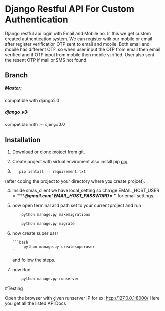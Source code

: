 # Django Restful API For Custom Authentication
Django restful api login with Email and Mobile no. In this we get custom created authentication system.
We can register with our mobile or email after register verification OTP sent to email and mobile.
Both email and mobile has different OTP. so when user input the OTP from email then email verified and
if OTP input from mobile then mobile varified. User also sent the resent OTP if mail or SMS not found.

##  Branch

##### Master: 
compatible with django2.0

##### django_v3: 
compatible with >=django3.0

## Installation

1. Download or clone project from git.

2. Create project with virtual enviroment also install pip [pip](https://pip.pypa.io/en/stable/).

3.
    ```bash
       pip isntall -r requirement.txt
    ```
(after coping the project to your directory where you create projcet).

4. Inside smas_client we have local_setting so change
    EMAIL_HOST_USER = '**********@gmail.com'
    EMAIL_HOST_PASSWORD = '*******'
    for email settings.

5. now open terminal and path set to your current project and run
    ```bash
        python manage.py makemigrations
    ```
    ```bash
        python manage.py migrate
    ```

6. now create super user

       ```bash
            python manage.py createsuperuser
       ```

   and follow the steps.

7. now Run
    ```bash
        python manage.py runserver
    ```

#Testing

Open the browser with given runserver IP for ex: http://127.0.0.1:8000/
Here you get all the listed API Docs









